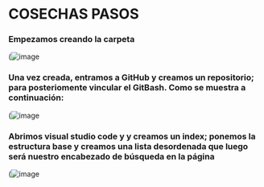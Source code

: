 # COSECHAS PASOS


### Empezamos creando la carpeta 

(![image](https://github.com/SofiaHdzAlv22/COSECHAS/assets/127440770/e18516b5-bcc5-4c23-ae7a-d3c5cab3d843)




### Una vez creada, entramos a GitHub y creamos un repositorio; para posteriomente vincular el GitBash. Como se muestra a continuación:

(![image](https://github.com/SofiaHdzAlv22/COSECHAS/assets/127440770/9a14b5f4-a5ac-42da-bfd7-97c9399fcdd0)




### Abrimos visual studio code y y creamos un index; ponemos la estructura base y creamos una lista desordenada que luego será nuestro encabezado de búsqueda en la página

(![image](https://github.com/SofiaHdzAlv22/COSECHAS/assets/127440770/9695ec89-139f-4519-8f65-989f137c2836)
